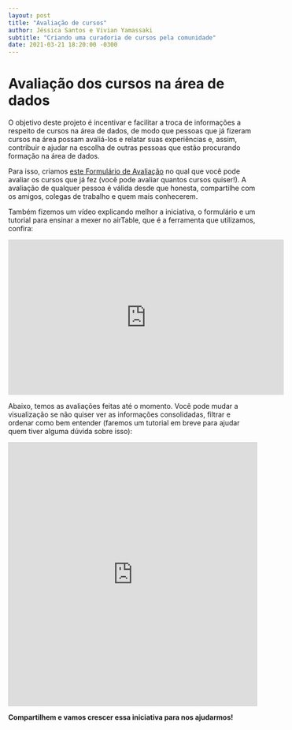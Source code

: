 ```yaml
---
layout: post
title: "Avaliação de cursos"
author: Jéssica Santos e Vivian Yamassaki
subtitle: "Criando uma curadoria de cursos pela comunidade"
date: 2021-03-21 18:20:00 -0300
---
```


# Avaliação dos cursos na área de dados

O objetivo deste projeto é incentivar e facilitar a troca de informações a respeito de cursos na área de dados, de modo 
que pessoas que já fizeram cursos na área possam avaliá-los e relatar suas experiências e, assim, contribuir e ajudar na
escolha de outras pessoas que estão procurando formação na área de dados.

Para isso, criamos [este Formulário de Avaliação](https://airtable.com/shrB9DXP505z28qAD) no qual que você pode avaliar 
os cursos que já fez (você pode avaliar quantos cursos quiser!). A avaliação de qualquer pessoa é válida desde que honesta, compartilhe com os amigos, colegas de trabalho e quem mais conhecerem.

Também fizemos um vídeo explicando melhor a iniciativa, o formulário e um tutorial para ensinar a mexer no airTable, que é a ferramenta que utilizamos, confira:
<iframe width="560" height="315" src="https://www.youtube.com/embed/eSLv9oAxxgA" title="YouTube video player" frameborder="0" allow="accelerometer; autoplay; clipboard-write; encrypted-media; gyroscope; picture-in-picture" allowfullscreen></iframe>

Abaixo, temos as avaliações feitas até o momento. Você pode mudar a visualização se não quiser ver as informações
consolidadas, filtrar e ordenar como bem entender (faremos um tutorial em breve para ajudar quem tiver alguma dúvida 
sobre isso):

<iframe class="airtable-embed" src="https://airtable.com/embed/shrcYvFK72oMacQFQ?backgroundColor=red&viewControls=on" frameborder="0" onmousewheel="" width="100%" height="533" style="background: transparent; border: 1px solid #ccc;"></iframe>


**Compartilhem e vamos crescer essa iniciativa para nos ajudarmos!**
